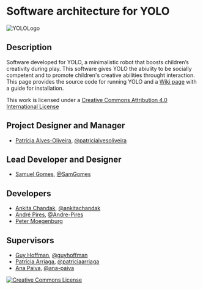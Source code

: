 # Software architecture for YOLO

![YOLOLogo](https://github.com/patricialvesoliveira/YOLO-Software/blob/master/logo.jpg)

## Description
Software developed for YOLO, a minimalistic robot that boosts children’s creativity during play. This software gives YOLO the abiulity to be socially competent and to promote children's creative abilities throught interaction. This page provides the source code for running YOLO and a [Wiki page](https://github.com/patricialvesoliveira/YOLO-Software/wiki) with a guide for installation.


This work is licensed under a <a rel="license" href="http://creativecommons.org/licenses/by/4.0/">Creative Commons Attribution 4.0 International License</a>
## Project Designer and Manager
- [Patrícia Alves-Oliveira](https://patricialvesoliveira.com/), [@patricialvesoliveira](https://github.com/patricialvesoliveira/)

## Lead Developer and Designer
- [Samuel Gomes](https://samgomes.github.io/), [@SamGomes](https://github.com/SamGomes/)

## Developers
- [Ankita Chandak](https://www.linkedin.com/in/ankitachandak1/), [@ankitachandak](https://github.com/ankitachandak)
- [André Pires](https://www.linkedin.com/in/andr%C3%A9-pires-40a5516b/?originalSubdomain=pt), [@Andre-Pires](https://github.com/Andre-Pires)
- [Peter Moegenburg](https://petermoegenburg.myportfolio.com/)

## Supervisors
- [Guy Hoffman](http://guyhoffman.com/), [@guyhoffman](https://github.com/guyhoffman/)
- [Patrícia Arriaga](https://ciencia.iscte-iul.pt/authors/patricia-paula-lourenco-arriaga-ferreira/cv), [@patriciaarriaga](https://github.com/patriciaarriaga/)
- [Ana Paiva](https://ana-paiva.com/), [@ana-paiva](https://github.com/ana-paiva/)


 <a rel="license" href="http://creativecommons.org/licenses/by/4.0/"><img alt="Creative Commons License" style="border-width:0" src="https://i.creativecommons.org/l/by/4.0/88x31.png" /></a><br />
